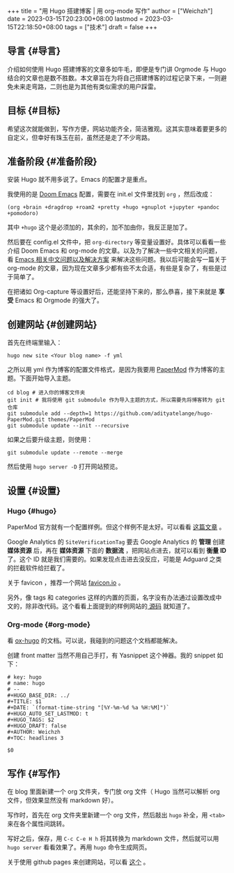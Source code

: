 +++
title = "用 Hugo 搭建博客 | 用 org-mode 写作"
author = ["Weichzh"]
date = 2023-03-15T20:23:00+08:00
lastmod = 2023-03-15T22:18:50+08:00
tags = ["技术"]
draft = false
+++

## 导言 {#导言}

介绍如何使用 Hugo 搭建博客的文章多如牛毛，即便是专门讲 Orgmode 与 Hugo 结合的文章也是数不胜数。本文章旨在为将自己搭建博客的过程记录下来，一则避免未来走弯路，二则也是为其他有类似需求的用户踩雷。


## 目标 {#目标}

希望这次就能做到，写作方便，网站功能齐全，简洁雅观。这其实意味着要更多的自定义，但幸好有珠玉在前，虽然还是走了不少弯路。


## 准备阶段 {#准备阶段}

安装 Hugo 就不用多说了。Emacs 的配置才是重点。

我使用的是 [Doom Emacs](https://github.com/doomemacs/doomemacs) 配置，需要在 init.el 文件里找到 `org` ，然后改成：

```emacs-lisp
(org +brain +dragdrop +roam2 +pretty +hugo +gnuplot +jupyter +pandoc +pomodoro)
```

其中 `+hugo` 这个是必须加的，其余的，加不加由你，我反正是加了。

然后要在 config.el 文件中，把 `org-directory` 等变量设置好。具体可以看看一些介绍
Doom Emacs 和 org-mode 的文章。以及为了解决一些中文相关的问题，看 [Emacs 相关中文问题以及解决方案](https://github.com/hick/emacs-chinese) 来解决这些问题。我以后可能会写一篇关于 org-mode 的文章，因为现在文章多少都有些不太合适，有些是复杂了，有些是过于简单了。

在把诸如 Org-capture 等设置好后，还能坚持下来的，那么恭喜，接下来就是 **享受** Emacs
和 Orgmode 的强大了。


## 创建网站 {#创建网站}

首先在终端里输入：

```shell
hugo new site <Your blog name> -f yml
```

之所以用 yml 作为博客的配置文件格式，是因为我要用 [PaperMod](https://github.com/adityatelange/hugo-PaperMod/) 作为博客的主题。下面开始导入主题。

```shell
cd blog # 进入你的博客文件夹
git init # 我将使用 git submodule 作为导入主题的方式，所以需要先将博客转为 git 仓库
git submodule add --depth=1 https://github.com/adityatelange/hugo-PaperMod.git themes/PaperMod
git submodule update --init --recursive
```

如果之后要升级主题，则使用：

```shell
git submodule update --remote --merge
```

然后使用 `hugo server -D` 打开网站预览。


## 设置 {#设置}


### Hugo {#hugo}

PaperMod 官方就有一个配置样例。但这个样例不是太好。可以看看 [这篇文章](https://www.sulvblog.cn/posts/blog/build_hugo/) 。

Google Analytics 的 `SiteVerificationTag` 要去 Google Analytics 的 **管理** 创建
**媒体资源** 后，再在 **媒体资源** 下面的 **数据流** ，把网站点进去，就可以看到 **衡量
ID** 了。这个 ID 就是我们需要的。如果发现点击进去没反应，可能是 Adguard 之类的拦截软件给拦截了。

关于 favicon ，推荐一个网站 [favicon.io](https://favicon.io/) 。

另外，像 tags 和 categories 这样的内置的页面，名字没有办法通过设置改成中文的，除非改代码。这个看看上面提到的样例网站的[ 源码](https://github.com/xyming108/sulv-hugo-papermod) 就知道了。


### Org-mode {#org-mode}

看 [ox-hugo](https://ox-hugo.scripter.co/) 的文档。可以说，我碰到的问题这个文档都能解决。

创建 front matter 当然不用自己手打，有 Yasnippet 这个神器。我的 snippet 如下：

```nil
# key: hugo
# name: hugo
# --
#+HUGO_BASE_DIR: ../
#+TITLE: $1
#+DATE: `(format-time-string "[%Y-%m-%d %a %H:%M]")`
#+HUGO_AUTO_SET_LASTMOD: t
#+HUGO_TAGS: $2
#+HUGO_DRAFT: false
#+AUTHOR: Weichzh
#+TOC: headlines 3

$0
```


## 写作 {#写作}

在 blog 里面新建一个 org 文件夹，专门放 org 文件（ Hugo 当然可以解析 org 文件，但效果显然没有 markdown 好）。

写作时，首先在 org 文件夹里新建一个 org 文件，然后敲出 `hugo` 补全，用 `<tab>`
来在各个属性间跳转。

写好之后，保存，用 `C-c C-e H h` 将其转换为 markdown 文件，然后就可以用 `hugo
server` 看看效果了。再用 `hugo` 命令生成网页。

关于使用 github pages 来创建网站，可以看 [这个](https://gohugo.io/hosting-and-deployment/hosting-on-github/) 。
